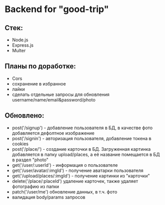 # Backend for "good-trip"

## Стек:
- Node.js
- Express.js
- Multer

## Планы по доработке:
- Cors
- сохранение в избранное
- лайки
- сделать отдельные запросы для обновления username/name/email&password/photo

## Обновлено:
- post('/signup') - добавление пользователя в БД, в качестве фото добавляется дефолтное изображение
- post('/signin') - авторизация пользователя, добавление токена в cookies
- post('/place/') - создание карточки в БД. Загруженная картинка добавляется в папку upload/places, а её название помещается в БД в раздел "photo"
- get('/user/:userId') - информация о пользователе
- get('/user/avatar/:imgId') - получение аватарки пользователя
- get('/upload/places/:imgId') - получение картинки из "карточки"
- delete('/place/:placeId') удаление карточек, также удаляет фотографию из папки
- patch('/user/me') обновление данных, в т.ч. фото
- валидация body/params запросов